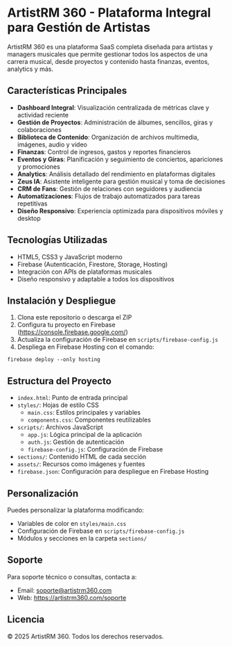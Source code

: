 # ArtistRM 360 - Plataforma Integral para Gestión de Artistas

ArtistRM 360 es una plataforma SaaS completa diseñada para artistas y managers musicales que permite gestionar todos los aspectos de una carrera musical, desde proyectos y contenido hasta finanzas, eventos, analytics y más.

## Características Principales

- **Dashboard Integral**: Visualización centralizada de métricas clave y actividad reciente
- **Gestión de Proyectos**: Administración de álbumes, sencillos, giras y colaboraciones
- **Biblioteca de Contenido**: Organización de archivos multimedia, imágenes, audio y video
- **Finanzas**: Control de ingresos, gastos y reportes financieros
- **Eventos y Giras**: Planificación y seguimiento de conciertos, apariciones y promociones
- **Analytics**: Análisis detallado del rendimiento en plataformas digitales
- **Zeus IA**: Asistente inteligente para gestión musical y toma de decisiones
- **CRM de Fans**: Gestión de relaciones con seguidores y audiencia
- **Automatizaciones**: Flujos de trabajo automatizados para tareas repetitivas
- **Diseño Responsivo**: Experiencia optimizada para dispositivos móviles y desktop

## Tecnologías Utilizadas

- HTML5, CSS3 y JavaScript moderno
- Firebase (Autenticación, Firestore, Storage, Hosting)
- Integración con APIs de plataformas musicales
- Diseño responsivo y adaptable a todos los dispositivos

## Instalación y Despliegue

1. Clona este repositorio o descarga el ZIP
2. Configura tu proyecto en Firebase (https://console.firebase.google.com/)
3. Actualiza la configuración de Firebase en `scripts/firebase-config.js`
4. Despliega en Firebase Hosting con el comando:

```
firebase deploy --only hosting
```

## Estructura del Proyecto

- `index.html`: Punto de entrada principal
- `styles/`: Hojas de estilo CSS
  - `main.css`: Estilos principales y variables
  - `components.css`: Componentes reutilizables
- `scripts/`: Archivos JavaScript
  - `app.js`: Lógica principal de la aplicación
  - `auth.js`: Gestión de autenticación
  - `firebase-config.js`: Configuración de Firebase
- `sections/`: Contenido HTML de cada sección
- `assets/`: Recursos como imágenes y fuentes
- `firebase.json`: Configuración para despliegue en Firebase Hosting

## Personalización

Puedes personalizar la plataforma modificando:

- Variables de color en `styles/main.css`
- Configuración de Firebase en `scripts/firebase-config.js`
- Módulos y secciones en la carpeta `sections/`

## Soporte

Para soporte técnico o consultas, contacta a:
- Email: soporte@artistrm360.com
- Web: https://artistrm360.com/soporte

## Licencia

© 2025 ArtistRM 360. Todos los derechos reservados.
